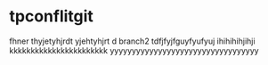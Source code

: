# tpconflitgit
fhner
thyjetyhjrdt
yjehtyhjrt
d
branch2
tdfjfyjfguyfyufyuj
ihihihihjihji
kkkkkkkkkkkkkkkkkkkkkkk
yyyyyyyyyyyyyyyyyyyyyyyyyyyyyyyyyy